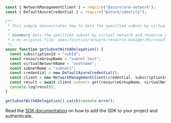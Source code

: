 ```javascript
const { NetworkManagementClient } = require("@azure/arm-network");
const { DefaultAzureCredential } = require("@azure/identity");

/**
 * This sample demonstrates how to Gets the specified subnet by virtual network and resource group.
 *
 * @summary Gets the specified subnet by virtual network and resource group.
 * x-ms-original-file: specification/network/resource-manager/Microsoft.Network/stable/2021-05-01/examples/SubnetGetWithDelegation.json
 */
async function getSubnetWithADelegation() {
  const subscriptionId = "subId";
  const resourceGroupName = "subnet-test";
  const virtualNetworkName = "vnetname";
  const subnetName = "subnet1";
  const credential = new DefaultAzureCredential();
  const client = new NetworkManagementClient(credential, subscriptionId);
  const result = await client.subnets.get(resourceGroupName, virtualNetworkName, subnetName);
  console.log(result);
}

getSubnetWithADelegation().catch(console.error);
```

Read the [SDK documentation](https://github.com/Azure/azure-sdk-for-js/blob/%40azure%2Farm-network_27.0.0/sdk/network/arm-network/README.md) on how to add the SDK to your project and authenticate.
